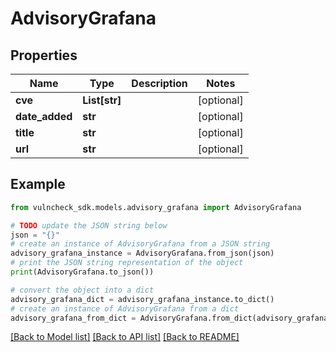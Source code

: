 # AdvisoryGrafana


## Properties

Name | Type | Description | Notes
------------ | ------------- | ------------- | -------------
**cve** | **List[str]** |  | [optional] 
**date_added** | **str** |  | [optional] 
**title** | **str** |  | [optional] 
**url** | **str** |  | [optional] 

## Example

```python
from vulncheck_sdk.models.advisory_grafana import AdvisoryGrafana

# TODO update the JSON string below
json = "{}"
# create an instance of AdvisoryGrafana from a JSON string
advisory_grafana_instance = AdvisoryGrafana.from_json(json)
# print the JSON string representation of the object
print(AdvisoryGrafana.to_json())

# convert the object into a dict
advisory_grafana_dict = advisory_grafana_instance.to_dict()
# create an instance of AdvisoryGrafana from a dict
advisory_grafana_from_dict = AdvisoryGrafana.from_dict(advisory_grafana_dict)
```
[[Back to Model list]](../README.md#documentation-for-models) [[Back to API list]](../README.md#documentation-for-api-endpoints) [[Back to README]](../README.md)



